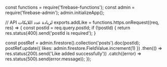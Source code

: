 const functions = require('firebase-functions');
const admin = require('firebase-admin');
admin.initializeApp();

// API لزيادة عدد اللايكات
exports.addLike = functions.https.onRequest((req, res) => {
  const postId = req.query.postId;
  if (!postId) {
    return res.status(400).send('postId is required');
  }

  const postRef = admin.firestore().collection('posts').doc(postId);
  postRef.update({
    likes: admin.firestore.FieldValue.increment(1)
  })
  .then(() => res.status(200).send('Like added successfully'))
  .catch((error) => res.status(500).send(error.message));
});
